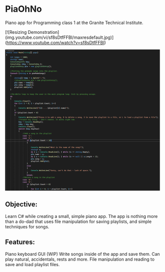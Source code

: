 # PiaOhNo
Piano app for Programming class 1 at the Granite Technical Institute. 

[![Resizing Demonstration]
(img.youtube.com/vi/sf8sDtfFFBI/maxresdefault.jpg)]
(https://www.youtube.com/watch?v=sf8sDtfFFBI)

![src screenshot](https://github.com/Who-Am-Idk/PiaOhNo/blob/main/images/playlist.png?raw=true)

## Objective:
Learn C# while creating a small, simple piano app. The app is nothing more than a do-dad that uses file manipulation for saving playlists, and simple techniques for songs.

## Features:
Piano keyboard GUI (WIP)
Write songs inside of the app and save them.
Can play natural, accidentals, rests and more.
File manipulation and reading to save and load playlist files.
